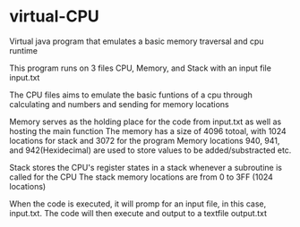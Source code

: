 # virtual-CPU
Virtual java program that emulates a basic memory traversal and cpu runtime 

This program runs on 3 files CPU, Memory, and Stack with an input file input.txt

The CPU files aims to emulate the basic funtions of a cpu through calculating and numbers and sending for memory locations

Memory serves as the holding place for the code from input.txt as well as hosting the main function
The memory has a size of 4096 totoal, with 1024 locations for stack and 3072 for the program
Memory locations 940, 941, and 942(Hexidecimal) are used to store values to be added/substracted etc.

Stack stores the CPU's register states in a stack whenever a subroutine is called for the CPU
The stack memory locations are from 0 to 3FF (1024 locations)

When the code is executed, it will promp for an input file, in this case, input.txt. The code will then execute and output to a textfile output.txt
